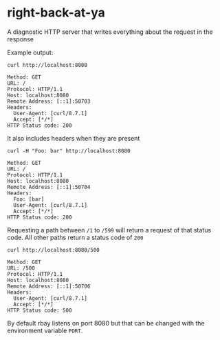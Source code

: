 # right-back-at-ya
A diagnostic HTTP server that writes everything about the request in the response

Example output:

```
curl http://localhost:8080

Method: GET
URL: /
Protocol: HTTP/1.1
Host: localhost:8080
Remote Address: [::1]:50703
Headers:
  User-Agent: [curl/8.7.1]
  Accept: [*/*]
HTTP Status code: 200
```

It also includes headers when they are present

```
curl -H "Foo: bar" http://localhost:8080

Method: GET
URL: /
Protocol: HTTP/1.1
Host: localhost:8080
Remote Address: [::1]:50704
Headers:
  Foo: [bar]
  User-Agent: [curl/8.7.1]
  Accept: [*/*]
HTTP Status code: 200
```

Requesting a path between `/1` to `/599` will return a request of
that status code. All other paths return a status code of `200`

```
curl http://localhost:8080/500

Method: GET
URL: /500
Protocol: HTTP/1.1
Host: localhost:8080
Remote Address: [::1]:50706
Headers:
  User-Agent: [curl/8.7.1]
  Accept: [*/*]
HTTP Status code: 500
```

By default rbay listens on port 8080 but that can be changed
with the environment variable `PORT`.

